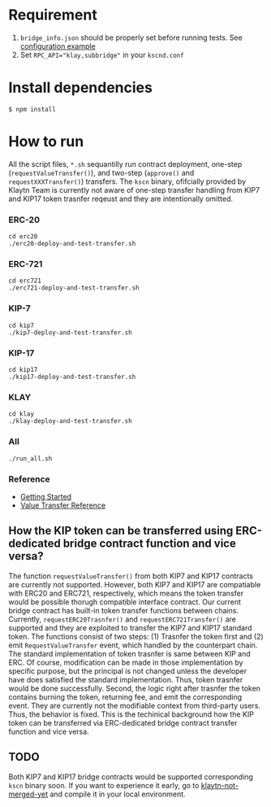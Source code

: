 # Requirement
1. `bridge_info.json` should be properly set before running tests. See [configuration example](https://docs.klaytn.com/node/service-chain/getting-started/value-transfer)
2. Set `RPC_API="klay,subbridge"` in your `kscnd.conf`

# Install dependencies
`$ npm install`

# How to run
All the script files, ```*.sh``` sequantilly run contract deployment, one-step (`requestValueTransfer()`), and two-step (`approve()` and `requestXXXTransfer()`) transfers.
The `kscn` binary, ofifcially provided by Klaytn Team is currently not aware of one-step transfer handling from KIP7 and KIP17 token trasnfer reqeust and they are intentionally omitted.
### ERC-20
```
cd erc20
./erc20-deploy-and-test-transfer.sh
```

### ERC-721
```
cd erc721
./erc721-deploy-and-test-transfer.sh
```

### KIP-7
```
cd kip7
./kip7-deploy-and-test-transfer.sh
```

### KIP-17
```
cd kip17
./kip17-deploy-and-test-transfer.sh
```

### KLAY
```
cd klay
./klay-deploy-and-test-transfer.sh
```

### All
```
./run_all.sh
```

### Reference
- [Getting Started](https://ko.docs.klaytn.com/node/service-chain/getting-started)
- [Value Transfer Reference](https://ko.docs.klaytn.com/node/service-chain/references/value-transfer)

## How the KIP token can be transferred using ERC-dedicated bridge contract function and vice versa?
The function `requestValueTransfer()` from both KIP7 and KIP17 contracts are currently not supported. However, both KIP7 and KIP17 are compatiable with ERC20 and ERC721, respectively,
which means the token transfer would be possible thorugh compatible interface contract. Our current bridge contract has built-in token transfer functions between chains.
Currently, `requestERC20Trasnfer()` and `requestERC721Transfer()` are supported and they are exploited to transfer the KIP7 and KIP17 standard token.
The functions consist of two steps: (1) Trasnfer the token first and (2) emit `RequestValueTransfer` event, which handled by the counterpart chain.
The standard implementation of token trasnfer is same between KIP and ERC. Of course, modification can be made in those implementation by specific purpose, but the principal is not changed unless the developer have does satisfied the standard implementation.
Thus, token trasnfer would be done successfully. Second, the logic right after trasnfer the token contains burning the token, returning fee, and emit the corresponding event. They are currently not the modifiable context from third-party users.
Thus, the behavior is fixed. This is the techinical background how the KIP token can be transferred via ERC-dedicated bridge contract transfer function and vice versa.

## TODO
Both KIP7 and KIP17 bridge contracts would be supported corresponding `kscn` binary soon. If you want to experience it early, go to [klaytn-not-merged-yet](https://github.com/hyunsooda/klaytn/commits/SC-support-KIP7-KIP17) and compile it in your local environment.
